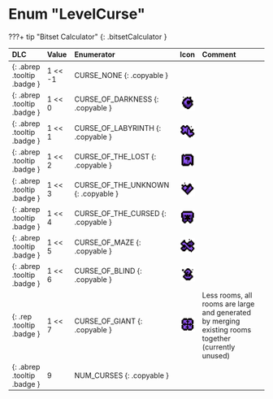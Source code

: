 # Enum "LevelCurse"

???+ tip "Bitset Calculator"
    [](#){: .bitsetCalculator }

|DLC|Value|Enumerator|Icon|Comment|
|:--|:--|:--|:--|:--|
|[ ](#){: .abrep .tooltip .badge } |1 << -1 |CURSE_NONE {: .copyable } | |  |
|[ ](#){: .abrep .tooltip .badge } |1 << 0 |CURSE_OF_DARKNESS {: .copyable } | ![img](../images/levelcurse/darkness.png) |  |
|[ ](#){: .abrep .tooltip .badge } |1 << 1 |CURSE_OF_LABYRINTH {: .copyable } | ![img](../images/levelcurse/xl.png) |  |
|[ ](#){: .abrep .tooltip .badge } |1 << 2 |CURSE_OF_THE_LOST {: .copyable } | ![img](../images/levelcurse/lost.png) |  |
|[ ](#){: .abrep .tooltip .badge } |1 << 3 |CURSE_OF_THE_UNKNOWN {: .copyable } | ![img](../images/levelcurse/unknown.png) |  |
|[ ](#){: .abrep .tooltip .badge } |1 << 4 |CURSE_OF_THE_CURSED {: .copyable } | ![img](../images/levelcurse/cursed.png) |  |
|[ ](#){: .abrep .tooltip .badge } |1 << 5 |CURSE_OF_MAZE {: .copyable } | ![img](../images/levelcurse/maze.png) |  |
|[ ](#){: .abrep .tooltip .badge } |1 << 6 |CURSE_OF_BLIND {: .copyable } | ![img](../images/levelcurse/blind.png) |  |
|[ ](#){: .rep .tooltip .badge } |1 << 7 |CURSE_OF_GIANT {: .copyable } | ![img](../images/levelcurse/giant.png) | Less rooms, all rooms are large and generated by merging existing rooms together (currently unused) |
|[ ](#){: .abrep .tooltip .badge } |9 |NUM_CURSES {: .copyable }| |  |

